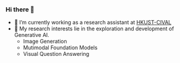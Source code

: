 ### Hi there 👋
- 🌱 I’m currently working as a research assistant at [HKUST-CIVAL](https://hkust-cival.com/)
- 🔭 My research interests lie in the exploration and development of Generative AI.
  - Image Generation
  - Mutimodal Foundation Models
  - Visual Question Answering

<!--
**lingli1996/lingli1996** is a ✨ _special_ ✨ repository because its `README.md` (this file) appears on your GitHub profile.

Here are some ideas to get you started:

- 🔭 I’m currently working on ...
- 🌱 I’m currently learning ...
- 👯 I’m looking to collaborate on ...
- 🤔 I’m looking for help with ...
- 💬 Ask me about ...
- 📫 How to reach me: ...
- 😄 Pronouns: ...
- ⚡ Fun fact: ...
-->
